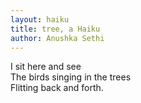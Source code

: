 ```yaml
---
layout: haiku
title: tree, a Haiku
author: Anushka Sethi
---
```


I sit here and see<br>
The birds singing in the trees<br>
Flitting back and forth.<br>